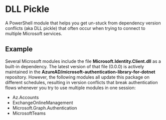 # DLL Pickle
A PowerShell module that helps you get un-stuck from dependency version conflicts (aka DLL pickle) that often occur when trying to connect to multiple Microsoft services.

## Example
Several Microsoft modules include the file **Microsoft.Identity.Client.dll** as a built-in dependency. The latest version of that file (0.0.0) is actively maintained in the **AzureAD/microsoft-authentication-library-for-dotnet** repository. However, the following modules all update this package on different schedules, resulting in version conflicts that break authentication flows whenever you try to use multiple modules in one session:

- Az.Accounts
- ExchangeOnlineManagement
- Microsoft.Graph.Authentication
- MicrosoftTeams
